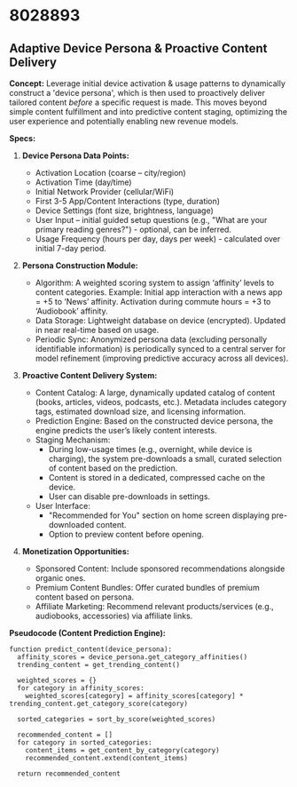 # 8028893

## Adaptive Device Persona & Proactive Content Delivery

**Concept:** Leverage initial device activation & usage patterns to dynamically construct a 'device persona', which is then used to proactively deliver tailored content *before* a specific request is made. This moves beyond simple content fulfillment and into predictive content staging, optimizing the user experience and potentially enabling new revenue models.

**Specs:**

1.  **Device Persona Data Points:**
    *   Activation Location (coarse – city/region)
    *   Activation Time (day/time)
    *   Initial Network Provider (cellular/WiFi)
    *   First 3-5 App/Content Interactions (type, duration)
    *   Device Settings (font size, brightness, language)
    *   User Input – initial guided setup questions (e.g., "What are your primary reading genres?") - optional, can be inferred.
    *   Usage Frequency (hours per day, days per week) - calculated over initial 7-day period.

2.  **Persona Construction Module:**
    *   Algorithm: A weighted scoring system to assign ‘affinity’ levels to content categories.  Example:  Initial app interaction with a news app = +5 to ‘News’ affinity.  Activation during commute hours = +3 to ‘Audiobook’ affinity.
    *   Data Storage: Lightweight database on device (encrypted).  Updated in near real-time based on usage.
    *   Periodic Sync:  Anonymized persona data (excluding personally identifiable information) is periodically synced to a central server for model refinement (improving predictive accuracy across all devices).

3.  **Proactive Content Delivery System:**
    *   Content Catalog:  A large, dynamically updated catalog of content (books, articles, videos, podcasts, etc.).  Metadata includes category tags, estimated download size, and licensing information.
    *   Prediction Engine: Based on the constructed device persona, the engine predicts the user’s likely content interests.
    *   Staging Mechanism:
        *   During low-usage times (e.g., overnight, while device is charging), the system pre-downloads a small, curated selection of content based on the prediction.
        *   Content is stored in a dedicated, compressed cache on the device.
        *   User can disable pre-downloads in settings.
    *   User Interface:
        *   "Recommended for You" section on home screen displaying pre-downloaded content.
        *   Option to preview content before opening.

4.  **Monetization Opportunities:**
    *   Sponsored Content:  Include sponsored recommendations alongside organic ones.
    *   Premium Content Bundles: Offer curated bundles of premium content based on persona.
    *   Affiliate Marketing:  Recommend relevant products/services (e.g., audiobooks, accessories) via affiliate links.

**Pseudocode (Content Prediction Engine):**

```
function predict_content(device_persona):
  affinity_scores = device_persona.get_category_affinities()
  trending_content = get_trending_content()

  weighted_scores = {}
  for category in affinity_scores:
    weighted_scores[category] = affinity_scores[category] * trending_content.get_category_score(category)

  sorted_categories = sort_by_score(weighted_scores)

  recommended_content = []
  for category in sorted_categories:
    content_items = get_content_by_category(category)
    recommended_content.extend(content_items)

  return recommended_content
```